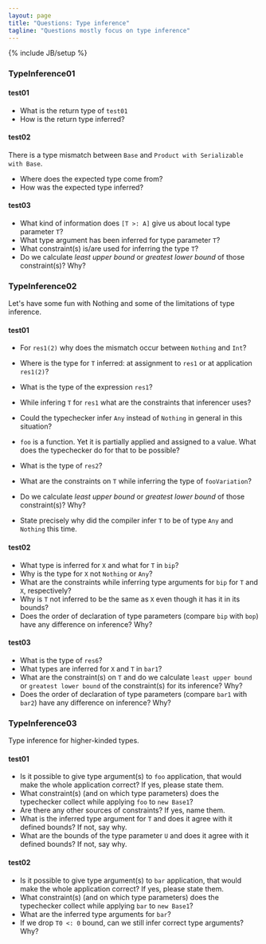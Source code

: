 ```yaml
---
layout: page
title: "Questions: Type inference"
tagline: "Questions mostly focus on type inference"
---
```

{% include JB/setup %}

<!--- list of all examples -->

### TypeInference01 ###

#### test01 ####
 - What is the return type of `test01`
 - How is the return type inferred?

#### test02 ####
 There is a type mismatch between `Base` and `Product with Serializable with Base`.

 - Where does the expected type come from?
 - How was the expected type inferred?

#### test03 ####
 - What kind of information does `[T >: A]` give us about local type parameter `T`?
 - What type argument has been inferred for type parameter `T`?
 - What constraint(s) is/are used for inferring the type `T`?
 - Do we calculate *least upper bound* or *greatest lower bound* of those constraint(s)? Why?

<!-- -->

### TypeInference02 ###
Let's have some fun with Nothing and some of the limitations of type inference.

#### test01 ####
 - For `res1(2)` why does the mismatch occur between `Nothing` and `Int`?
 - Where is the type for `T` inferred: at assignment to `res1` or at application `res1(2)`?
 - What is the type of the expression `res1`?
 - While infering `T` for `res1` what are the constraints that inferencer uses?
 - Could the typechecker infer `Any` instead of `Nothing` in general in this situation?
 - `foo` is a function. Yet it is partially applied and assigned to a value. What does the typechecker do for that to be possible?

 - What is the type of `res2`?
 - What are the constraints on `T` while inferring the type of `fooVariation`?
 - Do we calculate *least upper bound* or *greatest lower bound* of those constraint(s)? Why?
 - State precisely why did the compiler infer `T` to be of type `Any` and `Nothing` this time.

#### test02 ####
 - What type is inferred for `X` and what for `T` in `bip`?
 - Why is the type for `X` not `Nothing` or `Any`?
 - What are the constraints while inferring type arguments for `bip` for `T` and `X`, respectively?
 - Why is `T` not inferred to be the same as `X` even though it has it in its bounds?
 - Does the order of declaration of type parameters (compare `bip` with `bop`) have any difference on inference? Why?

#### test03 ####
 - What is the type of `res6`?
 - What types are inferred for `X` and `T` in `bar1`?
 - What are the constraint(s) on `T` and do we calculate `least upper bound` or `greatest lower bound` of the constraint(s) for its inference? Why?
- Does the order of declaration of type parameters (compare `bar1` with `bar2`) have any difference on inference? Why?

### TypeInference03 ###
Type inference for higher-kinded types.

#### test01 ####
 - Is it possible to give type argument(s) to `foo` application, that would make the whole application correct? If yes, please state them.
 - What constraint(s) (and on which type parameters) does the typechecker collect while applying `foo` to `new Base1`?
 - Are there any other sources of constraints? If yes, name them.
 - What is the inferred type argument for `T` and does it agree with it defined bounds? If not, say why.
 - What are the bounds of the type parameter `U` and does it agree with it defined bounds? If not, say why.

#### test02 ####
 - Is it possible to give type argument(s) to `bar` application, that would make the whole application correct? If yes, please state them.
 - What constraint(s) (and on which type parameters) does the typechecker collect while applying `bar` to `new Base1`?
 - What are the inferred type arguments for `bar`?
 - If we drop `T0 <: 0` bound, can we still infer correct type arguments? Why?